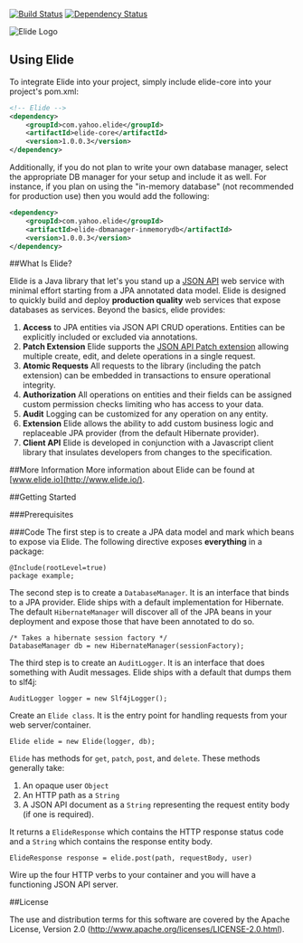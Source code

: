 [![Build Status](https://travis-ci.org/yahoo/elide.svg?branch=master)](https://travis-ci.org/yahoo/elide) [![Dependency Status](https://www.versioneye.com/user/projects/562150c736d0ab0016000a99/badge.svg?style=flat)](https://www.versioneye.com/user/projects/562150c736d0ab0016000a99)

![Elide Logo](https://cdn.rawgit.com/yahoo/elide/master/elide.svg)

## Using Elide

To integrate Elide into your project, simply include elide-core into your project's pom.xml:

```xml
<!-- Elide -->
<dependency>
    <groupId>com.yahoo.elide</groupId>
    <artifactId>elide-core</artifactId>
    <version>1.0.0.3</version>
</dependency>
```

Additionally, if you do not plan to write your own database manager, select the appropriate DB manager for your setup and include it as well. For instance, if you plan on using the "in-memory database" (not recommended for production use) then you would add the following:

```xml
<dependency>
    <groupId>com.yahoo.elide</groupId>
    <artifactId>elide-dbmanager-inmemorydb</artifactId>
    <version>1.0.0.3</version>
</dependency>
```

##What Is Elide?

Elide is a Java library that let's you stand up a [JSON API](http://jsonapi.org) web service with minimal effort starting from a JPA annotated data model. 
Elide is designed to quickly build and deploy **production quality** web services that expose databases as services.  Beyond the basics, elide provides:
  1. **Access** to JPA entities via JSON API CRUD operations.  Entities can be explicitly included or excluded via annotations.
  2. **Patch Extension** Elide supports the [JSON API Patch extension](http://jsonapi.org/extensions/jsonpatch/) allowing multiple create, edit, and delete operations in a single request.
  3. **Atomic Requests** All requests to the library (including the patch extension) can be embedded in transactions to ensure operational integrity.
  4. **Authorization** All operations on entities and their fields can be assigned custom permission checks limiting who has access to your data. 
  5. **Audit** Logging can be customized for any operation on any entity.
  6. **Extension** Elide allows the ability to add custom business logic and replaceable JPA provider (from the default Hibernate provider).
  7. **Client API** Elide is developed in conjunction with a Javascript client library that insulates developers from changes to the specification.

##More Information
More information about Elide can be found at [www.elide.io](http://www.elide.io/).

##Getting Started

###Prerequisites

###Code 
The first step is to create a JPA data model and mark which beans to expose via Elide.  The following directive exposes **everything** in a package:  

    @Include(rootLevel=true)
    package example;

The second step is to create a `DatabaseManager`.   It is an interface that binds to a JPA provider.  Elide ships with a default implementation for
Hibernate.  The default `HibernateManager` will discover all of the JPA beans in your deployment and expose those that have been annotated to do so.

    /* Takes a hibernate session factory */
    DatabaseManager db = new HibernateManager(sessionFactory);

The third step is to create an `AuditLogger`.   It is an interface that does something with Audit messages.  Elide ships with a default that
dumps them to slf4j:

    AuditLogger logger = new Slf4jLogger();

Create an `Elide class`.  It is the entry point for handling requests from your web server/container.  

    Elide elide = new Elide(logger, db);

`Elide` has methods for `get`, `patch`, `post`, and `delete`.  These methods generally take:
  1. An opaque user `Object`
  2. An HTTP path as a `String`
  3. A JSON API document as a `String` representing the request entity body (if one is required).

It returns a `ElideResponse` which contains the HTTP response status code and a `String` which contains the response entity body.

    ElideResponse response = elide.post(path, requestBody, user)

Wire up the four HTTP verbs to your container and you will have a functioning JSON API server.


##License

The use and distribution terms for this software are covered by the Apache License, Version 2.0 (http://www.apache.org/licenses/LICENSE-2.0.html).
